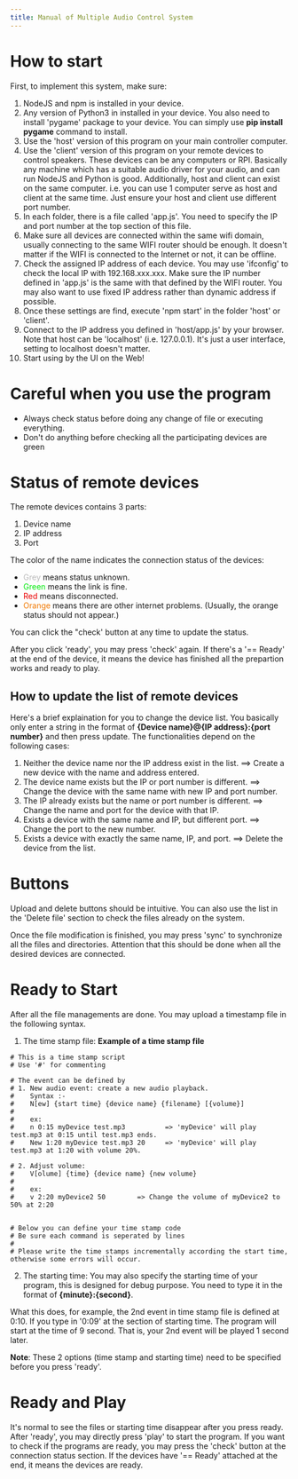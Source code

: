 ```yaml
---
title: Manual of Multiple Audio Control System
---
```


# How to start
First, to implement this system, make sure:
1. NodeJS and npm is installed in your device.
2. Any version of Python3 in installed in your device.
    You also need to install 'pygame' package to your device. You can simply use __pip install pygame__ command to install.
3. Use the 'host' version of this program on your main controller computer.
4. Use the 'client' version of this program on your remote devices to control speakers. These devices can be any computers or RPI. Basically any machine which has a suitable audio driver for your audio, and can run NodeJS and Python is good.
    Additionally, host and client can exist on the same computer. i.e. you can use 1 computer serve as host and client at the same time. Just ensure your host and client use different port number.
5. In each folder, there is a file called 'app.js'. You need to specify the IP and port number at the top section of this file.
6. Make sure all devices are connected within the same wifi domain, usually connecting to the same WIFI router should be enough. It doesn't matter if the WIFI is connected to the Internet or not, it can be offline.
7. Check the assigned IP address of each device. You may use 'ifconfig' to check the local IP with 192.168.xxx.xxx. Make sure the IP number defined in 'app.js' is the same with that defined by the WIFI router. You may also want to use fixed IP address rather than dynamic address if possible.
8. Once these settings are find, execute 'npm start' in the folder 'host' or 'client'.
9. Connect to the IP address you defined in 'host/app.js' by your browser. Note that host can be 'localhost' (i.e. 127.0.0.1). It's just a user interface, setting to localhost doesn't matter.
10. Start using by the UI on the Web!

# Careful when you use the program
- Always check status before doing any change of file or executing everything.
- Don't do anything before checking all the participating devices are green

# Status of remote devices
The remote devices contains 3 parts:
1. Device name
2. IP address
3. Port

The color of the name indicates the connection status of the devices:
* <font color="#BABABA">Grey</font>   means status unknown.
* <font color="#00EA0B">Green</font>  means the link is fine.
* <font color="#EA0000">Red</font>    means disconnected.
* <font color="#F17800">Orange</font> means there are other internet problems. (Usually, the orange status should not appear.)

You can click the "check' button at any time to update the status.

After you click 'ready', you may press 'check' again. If there's a '== Ready' at the end of the device, it means the device has finished all the prepartion works and ready to play.

## How to update the list of remote devices
Here's a brief explaination for you to change the device list.
You basically only enter a string in the format of **{Device name}@{IP address}:{port number}** and then press update. The functionalities depend on the following cases:
1. Neither the device name nor the IP address exist in the list.
    ==> Create a new device with the name and address entered.
2. The device name exists but the IP or port number is different.
    ==> Change the device with the same name with new IP and port number.
3. The IP already exists but the name or port number is different.
    ==> Change the name and port for the device with that IP.
4. Exists a device with the same name and IP, but different port.
    ==> Change the port to the new number.
5. Exists a device with exactly the same name, IP, and port.
    ==> Delete the device from the list.

# Buttons
Upload and delete buttons should be intuitive. You can also use the list in the 'Delete file' section to check the files already on the system.

Once the file modification is finished, you may press 'sync' to synchronize all the files and directories. Attention that this should be done when all the desired devices are connected.

# Ready to Start
After all the file managements are done. You may upload a timestamp file in the following syntax.

1. The time stamp file:
**Example of a time stamp file**
```
# This is a time stamp script
# Use '#' for commenting

# The event can be defined by
# 1. New audio event: create a new audio playback.
#    Syntax :-
#    N[ew] {start time} {device name} {filename} [{volume}]
#    
#    ex: 
#    n 0:15 myDevice test.mp3          => 'myDevice' will play test.mp3 at 0:15 until test.mp3 ends.
#    New 1:20 myDevice test.mp3 20     => 'myDevice' will play test.mp3 at 1:20 with volume 20%.

# 2. Adjust volume:
#    V[olume] {time} {device name} {new volume}
#    
#    ex:
#    v 2:20 myDevice2 50        => Change the volume of myDevice2 to 50% at 2:20


# Below you can define your time stamp code
# Be sure each command is seperated by lines
# 
# Please write the time stamps incrementally according the start time, otherwise some errors will occur.
```

2. The starting time:
You may also specify the starting time of your program, this is designed for debug purpose. You need to type it in the format of **{minute}:{second}**.

What this does, for example, the 2nd event in time stamp file is defined at 0:10. If you type in '0:09' at the section of starting time. The program will start at the time of 9 second. That is, your 2nd event will be played 1 second later.

**Note**: These 2 options (time stamp and starting time) need to be specified before you press 'ready'. 


# Ready and Play
It's normal to see the files or starting time disappear after you press ready. After 'ready', you may directly press 'play' to start the program. If you want to check if the programs are ready, you may press the 'check' button at the connection status section. If the devices have '== Ready' attached at the end, it means the devices are ready.
